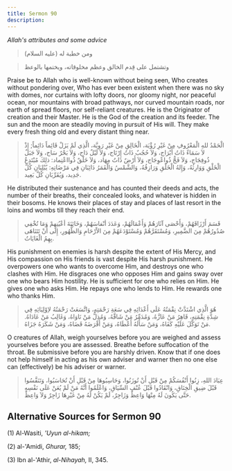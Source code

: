 ```yaml
---
title: Sermon 90
description: 
---
```


*Allah\'s attributes and some advice*

> ومن خطبة له (عليه السلام)

> وتشتمل على قِدم الخالق وعظم مخلوقاته، ويختمها بالوعظ

Praise be to Allah who is well-known without being seen, Who creates
without pondering over, Who has ever been existent when there was no sky
with domes, nor curtains with lofty doors, nor gloomy night, nor
peaceful ocean, nor mountains with broad pathways, nor curved mountain
roads, nor earth of spread floors, nor self-reliant creatures. He is the
Originator of creation and their Master. He is the God of the creation
and its feeder. The sun and the moon are steadily moving in pursuit of
His will. They make every fresh thing old and every distant thing near.

> الْحَمْدُ للهِ الْمَعْرُوفِ مِنْ غَيْرِ رُؤْيَة، الْخَالِقِ مِنْ غَيْرِ رَوِيَّة، الَّذِي لَمْ يَزَلْ قَائِماً
> دَائِماً; إِذْ لاَ سَمَاءٌ ذَاتُ أَبْرَاج، وَلاَ حُجُبٌ ذَاتُ إِرْتَاج، وَلاَ لَيْلٌ دَاج، وَلاَ بَحْرٌ
> سَاج، وَلاَ جَبَلٌ ذُوفِجَاج، وَلاَ فَجٌّ ذُواعْوِجَاج، وَلاَ أَرْضٌ ذَاتُ مِهَاد، وَلاَ خَلْقٌ
> ذُوااعْتِماد: ذلِكَ مُبْتَدِعُ الْخَلْقِ وَوَارِثُهُ، وَإِلهُ الْخَلْقِ وَرَازِقُهُ، وَالشَّمْسُ وَالْقَمَرُ
> دَائِبَانِ فِي مَرْضَاتِهِ: يُبْلِيَانِ كُلَّ جَدِيد، وَيُقَرِّبَانِ كُلَّ بَعِيد.

He distributed their sustenance and has counted their deeds and acts,
the number of their breaths, their concealed looks, and whatever is
hidden in their bosoms. He knows their places of stay and places of last
resort in the loins and wombs till they reach their end.

> قَسَمَ أَرْزَاقَهُمْ، وَأَحْصَى آثَارَهُمْ وَأَعْمَالَهُمْ، وَعَدَدَ أنْفاسَهُمْ، وَخَائِنَةَ أعْيُنِهِمْ وَمَا
> تُخْفِي صُدُورُهُمْ مِنَ الضَّمِيرِ، وَمُسْتَقَرَّهُمْ وَمُسْتَوْدَعَهُمْ مِنَ الاْرْحَامِ وَالظُّهُورِ، إِلَى أَنْ
> تَتَنَاهَى بِهِمُ الْغَايَاتُ.

His punishment on enemies is harsh despite the extent of His Mercy, and
His compassion on His friends is vast despite His harsh punishment. He
overpowers one who wants to overcome Him, and destroys one who clashes
with Him. He disgraces one who opposes Him and gains sway over one who
bears Him hostility. He is sufficient for one who relies on Him. He
gives one who asks Him. He repays one who lends to Him. He rewards one
who thanks Him.

> هُوَ الَّذِي اشْتَدَّتْ نِقْمَتُهُ عَلَى أَعْدَائِهِ فِي سَعَةِ رَحْمَتِهِ، وَاتَّسَعَتْ رَحْمَتُهُ لاِوْلِيَائِهِ فِي
> شِدَّةِ نِقْمَتِهِ، قَاهِرُ مَنْ عَازَّهُ، وَمُدَمِّرُ مَنْ شَاقَّهُ، وَمُذِلُّ مَنْ نَاوَاهُ، وَغَالِبُ مَنْ عَادَاهُ.
> مَنْ تَوَكَّلَ عَلَيْهِ كَفَاهُ، وَمَنْ سَأَلَهُ أَعْطَاهُ، وَمَنْ أَقْرَضَهُ قَضَاهُ، وَمَنْ شَكَرَهُ جَزَاهُ.

O creatures of Allah, weigh yourselves before you are weighed and assess
yourselves before you are assessed. Breathe before suffocation of the
throat. Be submissive before you are harshly driven. Know that if one
does not help himself in acting as his own adviser and warner then no
one else can (effectively) be his adviser or warner.

> عِبَادَ اللهِ، زِنُوا أَنْفُسَكُمْ مِنْ قَبْلِ أَنْ تُوزَنُوا، وَحَاسِبُوهَا مِنْ قَبْلِ أَنْ تُحَاسَبُوا،
> وَتَنَفَّسُوا قَبْلَ ضِيقِ الْخِنَاقِ، وَانْقَادُوا قَبْلَ عُنْفِ السِّيَاقِ، وَاعْلَمُوا أَنَّهُ مَنْ لَمْ يُعَنْ
> عَلَى نَفْسِهِ حَتَّى يَكُونَ لَهُ مِنْهَا وَاعِظٌ وَزَاجِرٌ، لَمْ يَكُنْ لَهُ مِنْ غَيْرِهَا زَاجِرٌ وَلاَ
> وَاعِظٌ.

## Alternative Sources for Sermon 90

\(1\) Al-Wasiti, *'Uyun al-hikam;*

\(2\) al-\'Amidi, *Ghurar,* 185;

\(3\) Ibn al-\'Athir, *al-Nihayah,* II, 345.